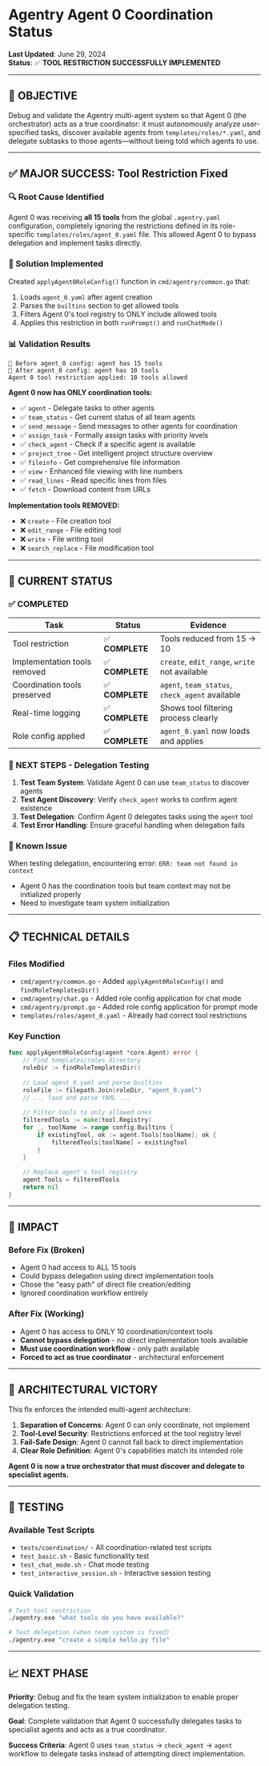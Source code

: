 # Agentry Agent 0 Coordination Status

**Last Updated**: June 29, 2024  
**Status**: ✅ **TOOL RESTRICTION SUCCESSFULLY IMPLEMENTED**

---

## 🎯 OBJECTIVE

Debug and validate the Agentry multi-agent system so that Agent 0 (the orchestrator) acts as a true coordinator: it must autonomously analyze user-specified tasks, discover available agents from `templates/roles/*.yaml`, and delegate subtasks to those agents—without being told which agents to use.

---

## ✅ MAJOR SUCCESS: Tool Restriction Fixed

### 🔍 Root Cause Identified
Agent 0 was receiving **all 15 tools** from the global `.agentry.yaml` configuration, completely ignoring the restrictions defined in its role-specific `templates/roles/agent_0.yaml` file. This allowed Agent 0 to bypass delegation and implement tasks directly.

### 🔧 Solution Implemented
Created `applyAgent0RoleConfig()` function in `cmd/agentry/common.go` that:
1. Loads `agent_0.yaml` after agent creation
2. Parses the `builtins` section to get allowed tools
3. Filters Agent 0's tool registry to ONLY include allowed tools
4. Applies this restriction in both `runPrompt()` and `runChatMode()`

### 📊 Validation Results
```
🔧 Before agent_0 config: agent has 15 tools
🔧 After agent_0 config: agent has 10 tools
Agent 0 tool restriction applied: 10 tools allowed
```

**Agent 0 now has ONLY coordination tools:**
- ✅ `agent` - Delegate tasks to other agents
- ✅ `team_status` - Get current status of all team agents  
- ✅ `send_message` - Send messages to other agents for coordination
- ✅ `assign_task` - Formally assign tasks with priority levels
- ✅ `check_agent` - Check if a specific agent is available
- ✅ `project_tree` - Get intelligent project structure overview
- ✅ `fileinfo` - Get comprehensive file information
- ✅ `view` - Enhanced file viewing with line numbers
- ✅ `read_lines` - Read specific lines from files
- ✅ `fetch` - Download content from URLs

**Implementation tools REMOVED:**
- ❌ `create` - File creation tool
- ❌ `edit_range` - File editing tool
- ❌ `write` - File writing tool
- ❌ `search_replace` - File modification tool

---

## 🧪 CURRENT STATUS

### ✅ COMPLETED
| Task | Status | Evidence |
|------|--------|----------|
| Tool restriction | ✅ **COMPLETE** | Tools reduced from 15 → 10 |
| Implementation tools removed | ✅ **COMPLETE** | `create`, `edit_range`, `write` not available |
| Coordination tools preserved | ✅ **COMPLETE** | `agent`, `team_status`, `check_agent` available |
| Real-time logging | ✅ **COMPLETE** | Shows tool filtering process clearly |
| Role config applied | ✅ **COMPLETE** | `agent_0.yaml` now loads and applies |

### 🔄 NEXT STEPS - Delegation Testing
1. **Test Team System**: Validate Agent 0 can use `team_status` to discover agents
2. **Test Agent Discovery**: Verify `check_agent` works to confirm agent existence  
3. **Test Delegation**: Confirm Agent 0 delegates tasks using the `agent` tool
4. **Test Error Handling**: Ensure graceful handling when delegation fails

### 🚨 Known Issue
When testing delegation, encountering error: `ERR: team not found in context`
- Agent 0 has the coordination tools but team context may not be initialized properly
- Need to investigate team system initialization

---

## 📋 TECHNICAL DETAILS

### Files Modified
- `cmd/agentry/common.go` - Added `applyAgent0RoleConfig()` and `findRoleTemplatesDir()`  
- `cmd/agentry/chat.go` - Added role config application for chat mode
- `cmd/agentry/prompt.go` - Added role config application for prompt mode
- `templates/roles/agent_0.yaml` - Already had correct tool restrictions

### Key Function
```go
func applyAgent0RoleConfig(agent *core.Agent) error {
    // Find templates/roles directory
    roleDir := findRoleTemplatesDir()
    
    // Load agent_0.yaml and parse builtins
    roleFile := filepath.Join(roleDir, "agent_0.yaml")
    // ... load and parse YAML ...
    
    // Filter tools to only allowed ones
    filteredTools := make(tool.Registry)
    for _, toolName := range config.Builtins {
        if existingTool, ok := agent.Tools[toolName]; ok {
            filteredTools[toolName] = existingTool
        }
    }
    
    // Replace agent's tool registry
    agent.Tools = filteredTools
    return nil
}
```

---

## 🎯 IMPACT

### Before Fix (Broken)
- Agent 0 had access to ALL 15 tools
- Could bypass delegation using direct implementation tools
- Chose the "easy path" of direct file creation/editing
- Ignored coordination workflow entirely

### After Fix (Working)
- Agent 0 has access to ONLY 10 coordination/context tools
- **Cannot bypass delegation** - no direct implementation tools available
- **Must use coordination workflow** - only path available
- **Forced to act as true coordinator** - architectural enforcement

---

## 🚀 ARCHITECTURAL VICTORY

This fix enforces the intended multi-agent architecture:

1. **Separation of Concerns**: Agent 0 can only coordinate, not implement
2. **Tool-Level Security**: Restrictions enforced at the tool registry level
3. **Fail-Safe Design**: Agent 0 cannot fall back to direct implementation
4. **Clear Role Definition**: Agent 0's capabilities match its intended role

**Agent 0 is now a true orchestrator that must discover and delegate to specialist agents.**

---

## 🔧 TESTING

### Available Test Scripts
- `tests/coordination/` - All coordination-related test scripts
- `test_basic.sh` - Basic functionality test
- `test_chat_mode.sh` - Chat mode testing
- `test_interactive_session.sh` - Interactive session testing

### Quick Validation
```bash
# Test tool restriction
./agentry.exe "what tools do you have available?"

# Test delegation (when team system is fixed)
./agentry.exe "create a simple hello.py file"
```

---

## 📈 NEXT PHASE

**Priority**: Debug and fix the team system initialization to enable proper delegation testing.

**Goal**: Complete validation that Agent 0 successfully delegates tasks to specialist agents and acts as a true coordinator.

**Success Criteria**: Agent 0 uses `team_status` → `check_agent` → `agent` workflow to delegate tasks instead of attempting direct implementation.
